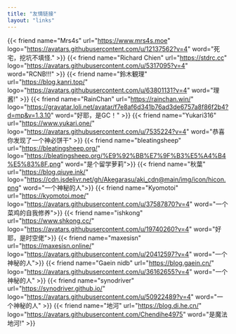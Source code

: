 ```yaml
---
title: "友情链接"
layout: "links"
---
```


{{< friend name="Mrs4s" url="https://www.mrs4s.moe" logo="https://avatars.githubusercontent.com/u/12137562?v=4" word="死宅，挖坑不填怪." >}}
{{< friend name="Richard Chien" url="https://stdrc.cc" logo="https://avatars.githubusercontent.com/u/5317095?v=4" word="RCNB!!!" >}}
{{< friend name="鈴木観理" url="https://blog.kanri.top/" logo="https://avatars.githubusercontent.com/u/63801131?v=4" word="理酱!" >}}
{{< friend name="RainChan" url="https://rainchan.win/" logo="https://gravatar.loli.net/avatar/f7e8af6d341b76ad3de6757a8f86f2b4?d=mp&v=1.3.10" word="好耶，是GC！" >}}
{{< friend name="Yukari316" url="https://www.yukari.one/" logo="https://avatars.githubusercontent.com/u/7535224?v=4" word="恭喜你发现了一个神必饼干" >}}
{{< friend name="bleatingsheep" url="https://bleatingsheep.org/" logo="https://bleatingsheep.org/%E9%92%BB%E7%9F%B3%E5%A4%B4%E5%83%8F.png" word="是个留学萝莉">}}
{{< friend name="秋葉" url="https://blog.qiuye.ink/" logo="https://cdn.jsdelivr.net/gh/Akegarasu/aki_cdn@main/img/icon/hicon.png" word="一个神秘的人">}}
{{< friend name="Kyomotoi" url="https://kyomotoi.moe/" logo="https://avatars.githubusercontent.com/u/37587870?v=4" word="一个菜鸡的自我修养">}}
{{< friend name="ishkong" url="https://www.shkong.cc/" logo="https://avatars.githubusercontent.com/u/19740260?v=4" word="好耶，是时空佬">}}
{{< friend name="maxesisn" url="https://maxesisn.online/" logo="https://avatars.githubusercontent.com/u/20412597?v=4" word="一个神秘的人">}}
{{< friend name="Gaein nidb" url="https://blog.gaein.cn/" logo="https://avatars.githubusercontent.com/u/36162655?v=4" word="一个神秘的人" >}}
{{< friend name="synodriver" url="https://synodriver.github.io/" logo="https://avatars.githubusercontent.com/u/50922489?v=4" word="一个神秘的人" >}}
{{< friend name="地河" url="https://blog.di.he.cn/" logo="https://avatars.githubusercontent.com/Chendihe4975" word="是魔法地河!" >}}
